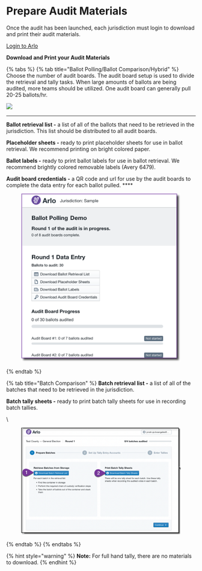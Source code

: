 # Prepare Audit Materials

Once the audit has been launched, each jurisdiction must login to download and print their audit materials.&#x20;

[Login to Arlo](../logging-into-arlo.md)

**Download and Print your Audit Materials**

{% tabs %}
{% tab title="Ballot Polling/Ballot Comparison/Hybrid" %}
Choose the number of audit boards. The audit board setup is used to divide the retrieval and tally tasks.  When large amounts of ballots are being audited, more teams should be utilized.  One audit board can generally pull 20-25 ballots/hr.

![](https://lh4.googleusercontent.com/c-dgzXgilBTpDdMOzLezyyujwBrpEL93SJQ\_ktqfENW8L\_VK5RymiXqtb\_65a-RYYOceO9vwKsChMP1ouCPyYkHzPWEJ1TPKB2\_xMDLy4R6g1YYAC0g\_O\_oDp98wunn\_LmBPNZd8)

****

**Ballot retrieval list -** a list of all of the ballots that need to be retrieved in the jurisdiction. This list should be distributed to all audit boards.

**Placeholder sheets -** ready to print placeholder sheets for use in ballot retrieval.  We recommend printing on bright colored paper.

**Ballot labels -** ready to print ballot labels for use in ballot retrieval.  We recommend brightly colored removable labels (Avery 6479).

**Audit board credentials -** a QR code and url for use by the audit boards to complete the data entry for each ballot pulled. ****&#x20;

<figure><img src="../../.gitbook/assets/image (1).png" alt=""><figcaption></figcaption></figure>
{% endtab %}

{% tab title="Batch Comparison" %}
**Batch retrieval list -** a list of all of the batches that need to be retrieved in the jurisdiction.&#x20;

**Batch tally sheets -** ready to print batch tally sheets for use in recording batch tallies. &#x20;

\


<figure><img src="../../.gitbook/assets/image (33) (1).png" alt=""><figcaption></figcaption></figure>
{% endtab %}
{% endtabs %}

{% hint style="warning" %}
**Note:** For full hand tally, there are no materials to download.
{% endhint %}

